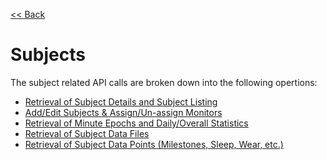 [<< Back](/README.md)

Subjects
===

The subject related API calls are broken down into the following opertions:

* [Retrieval of Subject Details and Subject Listing](./subjects/subject_detail.md) 
* [Add/Edit Subjects & Assign/Un-assign Monitors](./subjects/subject_add_edit.md)
* [Retrieval of Minute Epochs and Daily/Overall Statistics](./subjects/subject_summarydata.md) 
* [Retrieval of Subject Data Files](./subjects/subject_upload.md)
* [Retrieval of Subject Data Points (Milestones, Sleep, Wear, etc.)](./subjects/subject_datapoints.md) 


